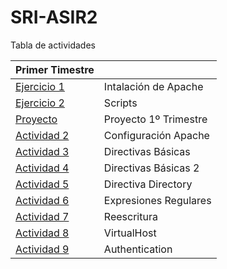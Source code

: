 # SRI-ASIR2
Tabla de actividades

| Primer Timestre  | |
| ------------- | ------------- |
| [Ejercicio 1](Tema0/Ejercicio1.md)  | Intalación de Apache |
| [Ejercicio 2](Tema0/Ejercicio2.md)  | Scripts  |
| [Proyecto](Tema0/Proyecto.md)  | Proyecto 1º Trimestre  |
| [Actividad 2](Tema0/Actividad2.md)  | Configuración Apache |
| [Actividad 3](Tema0/Actividad3.md)  | Directivas Básicas  |
| [Actividad 4](Tema0/Actividad4.md)  | Directivas Básicas 2  |
| [Actividad 5](Tema0/Actividad5.md)  | Directiva Directory  |
| [Actividad 6](Tema0/Actividad6.md)  | Expresiones Regulares  |
| [Actividad 7](Tema0/Actividad7.md)  | Reescritura  |
| [Actividad 8](Tema0/Actividad8.md)  | VirtualHost  |
| [Actividad 9](Tema0/Actividad9.md)  | Authentication  |

